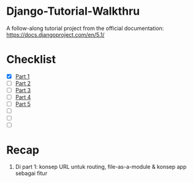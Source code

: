 # Django-Tutorial-Walkthru
A follow-along tutorial project from the official documentation: https://docs.djangoproject.com/en/5.1/

# Checklist
- [x] [Part 1](https://docs.djangoproject.com/en/5.1/intro/tutorial01/https://docs.djangoproject.com/en/5.1/intro/tutorial01/)
- [ ] [Part 2](https://docs.djangoproject.com/en/5.1/intro/tutorial02/)
- [ ] [Part 3](https://docs.djangoproject.com/en/5.1/intro/tutorial03/)
- [ ] [Part 4](https://docs.djangoproject.com/en/5.1/intro/tutorial04/)
- [ ] [Part 5](https://docs.djangoproject.com/en/5.1/intro/tutorial05/)
- [ ] []()
- [ ] []()
- [ ] []()

# Recap
1. Di part 1: konsep URL untuk routing, file-as-a-module & konsep app sebagai fitur